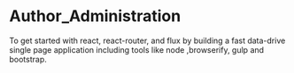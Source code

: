 # Author_Administration
To get started with react, react-router, and flux by building a fast data-drive single page application including tools like node ,browserify, gulp and bootstrap.

